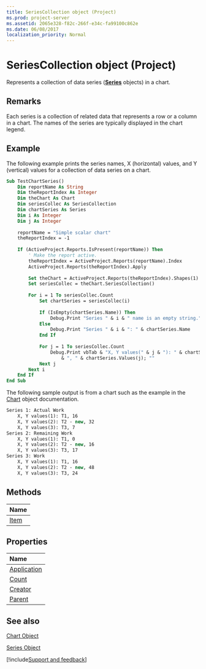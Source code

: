 ```yaml
---
title: SeriesCollection object (Project)
ms.prod: project-server
ms.assetid: 2065e328-f82c-266f-e34c-fa99100c862e
ms.date: 06/08/2017
localization_priority: Normal
---
```



# SeriesCollection object (Project)
Represents a collection of data series (**[Series](Project.series.md)** objects) in a chart.
 

## Remarks

Each series is a collection of related data that represents a row or a column in a chart. The names of the series are typically displayed in the chart legend.
 

 

## Example

The following example prints the series names, X (horizontal) values, and Y (vertical) values for a collection of data series on a chart.
 

 

```vb
Sub TestChartSeries()
    Dim reportName As String
    Dim theReportIndex As Integer
    Dim theChart As Chart
    Dim seriesCollec As SeriesCollection
    Dim chartSeries As Series
    Dim i As Integer
    Dim j As Integer
        
    reportName = "Simple scalar chart"
    theReportIndex = -1
        
    If (ActiveProject.Reports.IsPresent(reportName)) Then
        ' Make the report active.
        theReportIndex = ActiveProject.Reports(reportName).Index
        ActiveProject.Reports(theReportIndex).Apply
        
        Set theChart = ActiveProject.Reports(theReportIndex).Shapes(1).Chart
        Set seriesCollec = theChart.SeriesCollection()
        
        For i = 1 To seriesCollec.Count
            Set chartSeries = seriesCollec(i)
        
            If (IsEmpty(chartSeries.Name)) Then
                Debug.Print "Series " & i & " name is an empty string."
            Else
                Debug.Print "Series " & i & ": " & chartSeries.Name
            End If
            
            For j = 1 To seriesCollec.Count
                Debug.Print vbTab & "X, Y values(" & j & "): " & chartSeries.XValues(j) _
                    & ", " & chartSeries.Values(j); ""
            Next j
        Next i
    End If
End Sub
```

The following sample output is from a chart such as the example in the [Chart](Project.chart.md) object documentation.
 

 



```vb
Series 1: Actual Work
    X, Y values(1): T1, 16
    X, Y values(2): T2 - new, 32
    X, Y values(3): T3, 7
Series 2: Remaining Work
    X, Y values(1): T1, 0
    X, Y values(2): T2 - new, 16
    X, Y values(3): T3, 17
Series 3: Work
    X, Y values(1): T1, 16
    X, Y values(2): T2 - new, 48
    X, Y values(3): T3, 24
```


## Methods



|Name|
|:-----|
|[Item](Project.seriescollection.item.md)|

## Properties



|Name|
|:-----|
|[Application](Project.seriescollection.application.md)|
|[Count](Project.seriescollection.count.md)|
|[Creator](Project.seriescollection.creator.md)|
|[Parent](Project.seriescollection.parent.md)|

## See also


 
[Chart Object](Project.chart.md)
 
[Series Object](Project.series.md)

[!include[Support and feedback](~/includes/feedback-boilerplate.md)]